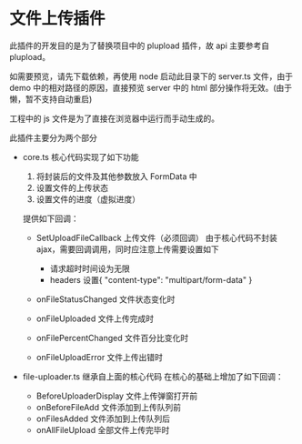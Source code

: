 # 文件上传插件

此插件的开发目的是为了替换项目中的 plupload 插件，故 api 主要参考自 plupload。

如需要预览，请先下载依赖，再使用 node 启动此目录下的 server.ts 文件，由于 demo 中的相对路径的原因，直接预览 server 中的 html 部分操作将无效。(由于懒，暂不支持自动重启)

工程中的 js 文件是为了直接在浏览器中运行而手动生成的。

此插件主要分为两个部分

- core.ts
  核心代码实现了如下功能

  1. 将封装后的文件及其他参数放入 FormData 中
  2. 设置文件的上传状态
  3. 设置文件的进度（虚拟进度）

  提供如下回调：

  - SetUploadFileCallback 上传文件（必须回调）
    由于核心代码不封装 ajax，需要回调调用，同时应注意上传需要设置如下

    - 请求超时时间设为无限
    - headers 设置{ "content-type": "multipart/form-data" }

  - onFileStatusChanged 文件状态变化时
  - onFileUploaded 文件上传完成时
  - onFilePercentChanged 文件百分比变化时
  - onFileUploadError 文件上传出错时

- file-uploader.ts
  继承自上面的核心代码
  在核心的基础上增加了如下回调：

  - BeforeUploaderDisplay 文件上传弹窗打开前
  - onBeforeFileAdd 文件添加到上传队列前
  - onFilesAdded 文件添加到上传队列后
  - onAllFileUpload 全部文件上传完毕时
